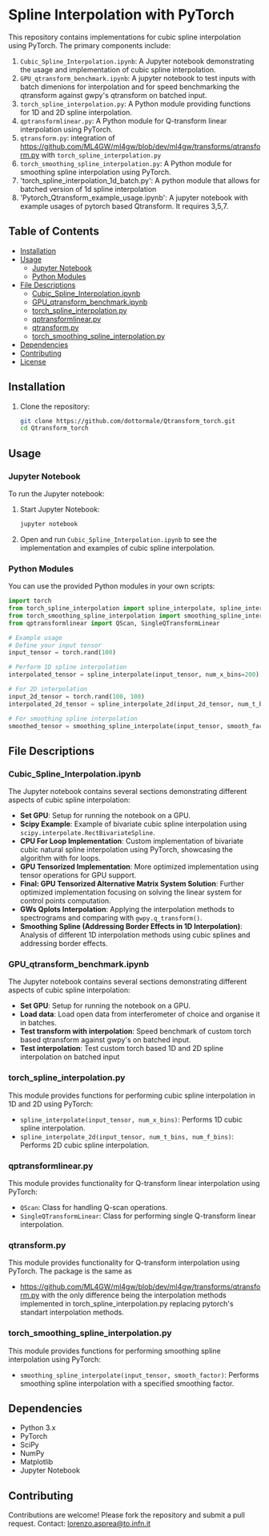 # Spline Interpolation with PyTorch

This repository contains implementations for cubic spline interpolation using PyTorch. The primary components include:

1. `Cubic_Spline_Interpolation.ipynb`: A Jupyter notebook demonstrating the usage and implementation of cubic spline interpolation.
2. `GPU_qtransform_benchmark.ipynb`: A jupyter notebook to test inputs with batch dimenions for interpolation and for speed benchmarking the qtransform against gwpy's qtransform on batched input.
3. `torch_spline_interpolation.py`: A Python module providing functions for 1D and 2D spline interpolation.
4. `qptransformlinear.py`: A Python module for Q-transform linear interpolation using PyTorch.
5. `qtransform.py`: integration of https://github.com/ML4GW/ml4gw/blob/dev/ml4gw/transforms/qtransform.py with `torch_spline_interpolation.py`
6. `torch_smoothing_spline_interpolation.py`: A Python module for smoothing spline interpolation using PyTorch.
7. 'torch_spline_interpolation_1d_batch.py': A python module that allows for batched version of 1d spline interpolation
8. 'Pytorch_Qtransform_example_usage.ipynb': A jupyter notebook with example usages of pytorch based Qtransform. It requires 3,5,7.

## Table of Contents

- [Installation](#installation)
- [Usage](#usage)
  - [Jupyter Notebook](#jupyter-notebook)
  - [Python Modules](#python-modules)
- [File Descriptions](#file-descriptions)
  - [Cubic_Spline_Interpolation.ipynb](#cubic_spline_interpolationipynb)
  - [GPU_qtransform_benchmark.ipynb](#GPU_qtransform_benchmarkipynb)
  - [torch_spline_interpolation.py](#torch_spline_interpolationpy)
  - [qptransformlinear.py](#qptransformlinearpy)
  - [qtransform.py](#qtransformpy)
  - [torch_smoothing_spline_interpolation.py](#torch_smoothing_spline_interpolationpy)
- [Dependencies](#dependencies)
- [Contributing](#contributing)
- [License](#license)

## Installation

1. Clone the repository:
    ```sh
    git clone https://github.com/dottormale/Qtransform_torch.git
    cd Qtransform_torch
    ```

## Usage

### Jupyter Notebook

To run the Jupyter notebook:

1. Start Jupyter Notebook:
    ```sh
    jupyter notebook
    ```

2. Open and run `Cubic_Spline_Interpolation.ipynb` to see the implementation and examples of cubic spline interpolation.

### Python Modules

You can use the provided Python modules in your own scripts:

```python
import torch
from torch_spline_interpolation import spline_interpolate, spline_interpolate_2d
from torch_smoothing_spline_interpolation import smoothing_spline_interpolate
from qptransformlinear import QScan, SingleQTransformLinear

# Example usage
# Define your input tensor
input_tensor = torch.rand(100)

# Perform 1D spline interpolation
interpolated_tensor = spline_interpolate(input_tensor, num_x_bins=200)

# For 2D interpolation
input_2d_tensor = torch.rand(100, 100)
interpolated_2d_tensor = spline_interpolate_2d(input_2d_tensor, num_t_bins=200, num_f_bins=200)

# For smoothing spline interpolation
smoothed_tensor = smoothing_spline_interpolate(input_tensor, smooth_factor=0.5)
```

## File Descriptions

### Cubic_Spline_Interpolation.ipynb

The Jupyter notebook contains several sections demonstrating different aspects of cubic spline interpolation:

- **Set GPU**: Setup for running the notebook on a GPU.
- **Scipy Example**: Example of bivariate cubic spline interpolation using `scipy.interpolate.RectBivariateSpline`.
- **CPU For Loop Implementation**: Custom implementation of bivariate cubic natural spline interpolation using PyTorch, showcasing the algorithm with for loops.
- **GPU Tensorized Implementation**: More optimized implementation using tensor operations for GPU support.
- **Final: GPU Tensorized Alternative Matrix System Solution**: Further optimized implementation focusing on solving the linear system for control points computation.
- **GWs Qplots Interpolation**: Applying the interpolation methods to spectrograms and comparing with `gwpy.q_transform()`.
- **Smoothing Spline (Addressing Border Effects in 1D Interpolation)**: Analysis of different 1D interpolation methods using cubic splines and addressing border effects.

### GPU_qtransform_benchmark.ipynb

The Jupyter notebook contains several sections demonstrating different aspects of cubic spline interpolation:

- **Set GPU**: Setup for running the notebook on a GPU.
- **Load data**: Load open data from interferometer of choice and organise it in batches.
- **Test transform with interpolation**: Speed benchmark of custom torch based qtransform against gwpy's on batched input.
- **Test interpolation**: Test custom torch based 1D and 2D spline interpolation on batched input
  
### torch_spline_interpolation.py

This module provides functions for performing cubic spline interpolation in 1D and 2D using PyTorch:

- `spline_interpolate(input_tensor, num_x_bins)`: Performs 1D cubic spline interpolation.
- `spline_interpolate_2d(input_tensor, num_t_bins, num_f_bins)`: Performs 2D cubic spline interpolation.

### qptransformlinear.py

This module provides functionality for Q-transform linear interpolation using PyTorch:

- `QScan`: Class for handling Q-scan operations.
- `SingleQTransformLinear`: Class for performing single Q-transform linear interpolation.

### qtransform.py

This module provides functionality for Q-transform interpolation using PyTorch.
The package is the same as 
- https://github.com/ML4GW/ml4gw/blob/dev/ml4gw/transforms/qtransform.py
with the only difference being the interpolation methods implemented in torch_spline_interpolation.py replacing pytorch's standart interpolation methods.

### torch_smoothing_spline_interpolation.py

This module provides functions for performing smoothing spline interpolation using PyTorch:

- `smoothing_spline_interpolate(input_tensor, smooth_factor)`: Performs smoothing spline interpolation with a specified smoothing factor.

## Dependencies

- Python 3.x
- PyTorch
- SciPy
- NumPy
- Matplotlib
- Jupyter Notebook

## Contributing

Contributions are welcome! Please fork the repository and submit a pull request.
Contact: lorenzo.asprea@to.infn.it
